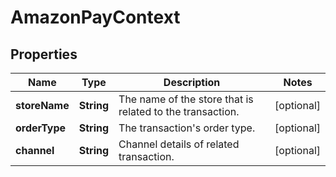 # AmazonPayContext

## Properties
Name | Type | Description | Notes
------------ | ------------- | ------------- | -------------
**storeName** | **String** | The name of the store that is related to the transaction. |  [optional]
**orderType** | **String** | The transaction&#x27;s order type. |  [optional]
**channel** | **String** | Channel details of related transaction. |  [optional]

